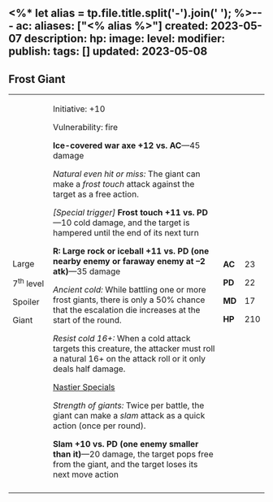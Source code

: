 <%* let alias = tp.file.title.split('-').join(' '); %>---
ac: 
aliases: ["<% alias %>"]
created: 2023-05-07
description: 
hp: 
image: 
level: 
modifier: 
publish: 
tags: []
updated: 2023-05-08
---

## Frost Giant

<table>
<colgroup>
<col style="width: 16%" />
<col style="width: 71%" />
<col style="width: 5%" />
<col style="width: 6%" />
</colgroup>
<tbody>
<tr class="odd">
<td><p>Large</p>
<p>7<sup>th</sup> level</p>
<p>Spoiler</p>
<p>Giant</p></td>
<td><p>Initiative: +10</p>
<p>Vulnerability: fire</p>
<p><strong>Ice-covered war axe +12 vs. AC</strong>—45 damage</p>
<p><em>Natural even hit or miss:</em> The giant can make a <em>frost
touch</em> attack against the target as a free action.</p>
<p><em>[Special trigger]</em> <strong>Frost touch +11 vs. PD</strong>—10
cold damage, and the target is hampered until the end of its next
turn</p>
<p><strong>R: Large rock or iceball +11 vs. PD (one nearby enemy or
faraway enemy at –2 atk)</strong>—35 damage</p>
<p><em>Ancient cold:</em> While battling one or more frost giants, there
is only a 50% chance that the escalation die increases at the start of
the round.</p>
<p><em>Resist cold 16+:</em> When a cold attack targets this creature,
the attacker must roll a natural 16+ on the attack roll or it only deals
half damage.</p>
<p><u>Nastier Specials</u></p>
<p><em>Strength of giants:</em> Twice per battle, the giant can make a
<em>slam</em> attack as a quick action (once per round).</p>
<p><strong>Slam +10 vs. PD (one enemy smaller than it)</strong>—20
damage, the target pops free from the giant, and the target loses its
next move action</p></td>
<td><p><strong>AC</strong></p>
<p><strong>PD</strong></p>
<p><strong>MD</strong></p>
<p><strong>HP</strong></p></td>
<td><p>23</p>
<p>22</p>
<p>17</p>
<p>210</p></td>
</tr>
<tr class="even">
<td></td>
<td></td>
<td></td>
<td></td>
</tr>
</tbody>
</table>
